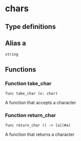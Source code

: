 # chars



## Type definitions

## Alias a

`string`



## Functions

### Function take_char

`func take_char (x: char)`

A function that accepts a character
### Function return_char

`func return_char () -> [a](#a)`

A function that returns a character